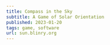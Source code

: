 ```yaml
---
title: Compass in the Sky
subtitle: A Game of Solar Orientation
published: 2023-01-20
tags: game, software
url: sun.blinry.org
---
```


